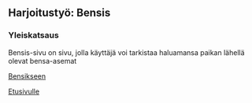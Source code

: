 
## Harjoitustyö: Bensis

### Yleiskatsaus

Bensis-sivu on sivu, jolla käyttäjä voi tarkistaa haluamansa paikan lähellä olevat bensa-asemat

[Bensikseen](Harjoitustyo/dist/index.html)

[Etusivulle](index.md)
